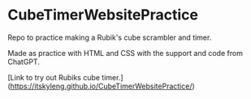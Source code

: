 # CubeTimerWebsitePractice
Repo to practice making a Rubik's cube scrambler and timer. 

Made as practice with HTML and CSS with the support and code from ChatGPT.

[Link to try out Rubiks cube timer.] (https://itskyleng.github.io/CubeTimerWebsitePractice/)
